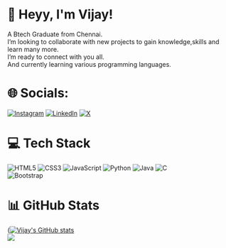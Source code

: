 <!-- Level 2: Using a README generator GPRM (https://gprm.itsvg.in) -->

# 👋 Heyy, I'm Vijay!
A Btech Graduate from Chennai.</br>
I’m looking to collaborate with new projects to gain knowledge,skills and learn many more.</br>
I’m ready to connect with you all.</br>
And currently learning various programming languages.</br>

# 🌐 Socials:
[![Instagram](https://img.shields.io/badge/Instagram-%23E4405F.svg?logo=Instagram&logoColor=white)](https://instagram.com/am_vijayy) [![LinkedIn](https://img.shields.io/badge/LinkedIn-%230077B5.svg?logo=linkedin&logoColor=white)](https://linkedin.com/in/VijayTejaAngati) [![X](https://img.shields.io/badge/X-black.svg?logo=X&logoColor=white)](https://x.com/Vijaytejaangati)

# 💻 Tech Stack
![HTML5](https://img.shields.io/badge/html5-%23E34F26.svg?style=for-the-badge&logo=html5&logoColor=white)
![CSS3](https://img.shields.io/badge/css3-%231572B6.svg?style=for-the-badge&logo=css3&logoColor=white)
![JavaScript](https://img.shields.io/badge/javascript-%23323330.svg?style=for-the-badge&logo=javascript&logoColor=%23F7DF1E)
![Python](https://img.shields.io/badge/python-3670A0?style=for-the-badge&logo=python&logoColor=ffdd54)
![Java](https://img.shields.io/badge/java-%23ED8B00.svg?style=for-the-badge&logo=openjdk&logoColor=white)
![C](https://img.shields.io/badge/c-%2300599C.svg?style=for-the-badge&logo=c&logoColor=white)<br/>
![Bootstrap](https://img.shields.io/badge/bootstrap-%238511FA.svg?style=for-the-badge&logo=bootstrap&logoColor=white)


# 📊 GitHub Stats
([![Vijay's GitHub stats](https://github-readme-stats.vercel.app/api?username=am-vijayy&theme=tokyonight)](https://github.com/am-vijayy/github-readme-stats)<br/>
![](https://github-profile-trophy.vercel.app/?username=am-vijayy&theme=radical&no-frame=false&no-bg=true&margin-w=4)
